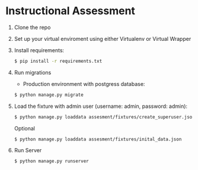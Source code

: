 # Instructional Assessment

1. Clone the repo
2. Set up your virtual enviroment using either Virtualenv or Virtual Wrapper
3. Install requirements:

    ```bash
    $ pip install -r requirements.txt
    ```

4. Run migrations
    - Production environment with postgress database:

    ```bash
    $ python manage.py migrate
    ```

4. Load the fixture with admin user (username: admin, password: admin):

    ```bash
    $ python manage.py loaddata assesment/fixtures/create_superuser.json
    ```
    Optional
     ```bash
    $ python manage.py loaddata assesment/fixtures/inital_data.json
     ```
5. Run Server

    ```bash
    $ python manage.py runserver
    ```
